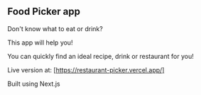 ## Food Picker app

Don't know what to eat or drink?

This app will help you!

You can quickly find an ideal recipe, drink or restaurant for you!

Live version at: [https://restaurant-picker.vercel.app/]

Built using Next.js
